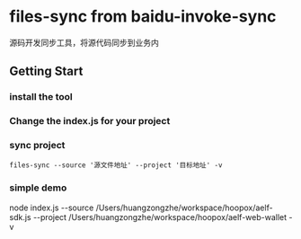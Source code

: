 # files-sync from baidu-invoke-sync

源码开发同步工具，将源代码同步到业务内

## Getting Start

### install the tool

### Change the index.js for your project

### sync project

`files-sync --source '源文件地址' --project '目标地址' -v`

### simple demo
node index.js --source /Users/huangzongzhe/workspace/hoopox/aelf-sdk.js --project /Users/huangzongzhe/workspace/hoopox/aelf-web-wallet -v

